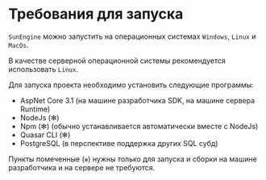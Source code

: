 # Требования для запуска

`SunEngine` можно запустить на операционных системах `Windows`, `Linux` и `MacOs`.

В качестве серверной операционной системы рекомендуется использовать `Linux`.

Для запуска проекта необходимо установить следующие программы:

- AspNet Core 3.1   (на машине разработчика SDK, на машине сервера Runtime)
- NodeJs   (✻)
- Npm   (✻)   (обычно устанавливается автоматически вместе с NodeJs)
- Quasar CLI   (✻)
- PostgreSQL   (в перспективе поддержка других SQL субд)


Пункты помеченные (`✻`) нужны только для запуска и сборки на машине разработчика и на сервере не требуются.
